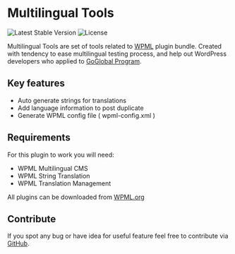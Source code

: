 # Multilingual Tools

![Latest Stable Version](https://img.shields.io/badge/stable-2.2.3-green.svg?style=flat-squar)
![License](https://img.shields.io/badge/license-GPLv2-red.svg?style=flat-squar)

Multilingual Tools are set of tools related to [WPML](https://wpml.org) plugin bundle. Created with tendency to ease multilingual testing process, and help out WordPress developers who applied to [GoGlobal Program](https://wpml.org/documentation/theme-compatibility/go-global-program/).

## Key features

-   Auto generate strings for translations
-   Add language information to post duplicate
-   Generate WPML config file ( wpml-config.xml )

## Requirements

For this plugin to work you will need:

-   WPML Multilingual CMS
-   WPML String Translation
-   WPML Translation Management

All plugins can be downloaded from [WPML.org](https://wpml.org)

## Contribute

If you spot any bug or have idea for useful feature feel free to contribute via [GitHub](https://github.com/OnTheGoSystems/multilingual-tools).
